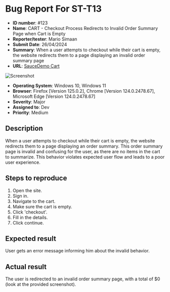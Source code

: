 # Bug Report For ST-T13

- **ID number**: #123
- **Name**: CART - Checkout Process Redirects to Invalid Order Summary Page when Cart is Empty
- **Reporter/tester**: Mario Simaan
- **Submit Date**: 26/04/2024
- **Summary**: When a user attempts to checkout while their cart is empty, the website redirects them to a page displaying an invalid order summary page
- **URL**: [SauceDemo Cart](https://www.saucedemo.com/cart.html)

![Screenshot](https://drive.google.com/file/d/16A5L_CaTXJ10ixo7ITqkoXslZOrHX_bM/view?usp=drive_link)

- **Operating System**: Windows 10, Windows 11
- **Browser**: Firefox [Version 125.0.2], Chrome [Version 124.0.2478.67], Microsoft Edge [Version 124.0.2478.67]
- **Severity**: Major
- **Assigned to**: Dev
- **Priority**: Medium

## Description

When a user attempts to checkout while their cart is empty, the website redirects them to a page displaying an order summary. This order summary page is invalid and confusing for the user, as there are no items in the cart to summarize. This behavior violates expected user flow and leads to a poor user experience.

## Steps to reproduce

1. Open the site.
2. Sign in.
3. Navigate to the cart.
4. Make sure the cart is empty.
5. Click 'checkout'.
6. Fill in the details.
7. Click continue.

## Expected result

User gets an error message informing him about the invalid behavior.

## Actual result

The user is redirected to an invalid order summary page, with a total of $0 (look at the provided screenshot).
